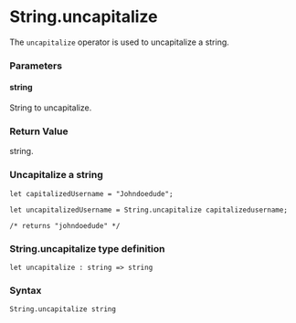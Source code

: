 # String.uncapitalize

The `uncapitalize` operator is used to uncapitalize a string.

### Parameters

#### string
String to uncapitalize.

### Return Value
string.

### Uncapitalize a string
```
let capitalizedUsername = "Johndoedude";

let uncapitalizedUsername = String.uncapitalize capitalizedusername;

/* returns "johndoedude" */
```

### String.uncapitalize type definition
```
let uncapitalize : string => string
```

### Syntax
```
String.uncapitalize string
```
